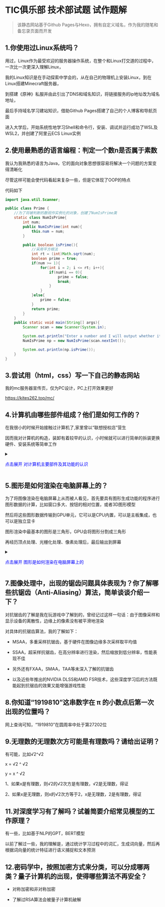 # TIC俱乐部 技术部试题 试作题解

> 该静态网站基于Github Pages与Hexo，拥有自定义域名，作为我的随笔和备忘录页面而开发

## 1.你使用过Linux系统吗？

用过，Linux作为最受欢迎的服务器操作系统，在整个和Linux打交道的过程中，一次比一次更深入理解Linux，

我的Linux知识是在手动探索中学会的，从在自己的物理机上安装Linux，到在Linux搭建Minecraft服务器，

到搭建《原神》私服并由此引出了DNS和域名知识，将链接服务的ip地址改为域名地址，

最后手持域名学习建站知识，借助Github Pages搭建了自己的个人博客和导航页面

进入大学后，开始系统性地学习Shell和命令行，安装、调试并运行成功了WSL及WSL2，并创建了阿里云ECS Linux实例


## 2.使用最熟悉的语言编程：判定一个数n是否属于素数

我认为我熟悉的语言为Java，它的面向对象思想很容易将解决一个问题的方案变得清晰化

尽管这样可能会使代码看起来复杂一些，但是它体现了OOP的特点

代码如下

```Java
import java.util.Scanner;

public class Prime {
    //为了将被判断的数视作实例化的对象，创建了NumIsPrime类
    static class NumIsPrime{
        int num;
        public NumIsPrime(int num){
            this.num = num;
        }

        public boolean isPrime(){
            //采用平方根法
            int rt = (int)Math.sqrt(num);
            boolean prime = true;
            if(num >= 1){
                for(int i = 2; i <= rt; i++){
                    if(num%i == 0){
                        prime = false;
                        break;
                    }
                }
            }else{
                prime = false;
            }
            return prime;
        }
    }
    public static void main(String[] args){
        Scanner scan = new Scanner(System.in);

        System.out.println("Enter a number and I will output whether it is a prime number:");
        NumIsPrime np = new NumIsPrime(scan.nextInt());

        System.out.println(np.isPrime());
    }
}
```

## 3.尝试用（html，css）写一下自己的静态网站

我的mc服务器宣传页，仅为PC设计，PC上打开效果更好

<https://kites262.top/mc/>

## 4.计算机由哪些部件组成？他们是如何工作的？

在我很小的时候开始接触过计算机了,家里曾以“联想授权店”营生

因而我对计算机的构造，装卸有着较早的认识，小时候就可以进行简单的拆装更换硬件、安装系统等简单工作


<details>
        <summary><p style="color: blue">点击展开 对计算机主要部件及其功能的认识</p></summary>
        <pre><code>
中央处理器（CPU）：CPU是计算机的大脑，负责执行指令和处理数据。它包括算术逻辑单元（ALU）和控制单元（CU），ALU执行算术和逻辑运算，CU协调指令的执行和控制数据的流动。
内存（主存储器）：内存用于存储正在执行的程序和数据。它分为随机访问存储器（RAM）和只读存储器（ROM）。RAM用于临时存储数据和程序，而ROM存储固定的指令和数据，不易修改。
存储器（辅助存储器）：存储器用于长期存储数据和程序。常见的存储器包括硬盘驱动器（HDD）、固态驱动器（SSD）、光盘驱动器等。它们提供了更大的存储容量，但访问速度较内存慢。
输入设备：输入设备用于将外部信息输入到计算机中。常见的输入设备包括键盘、鼠标、触摸屏、扫描仪等。
输出设备：输出设备用于将计算机处理后的信息呈现给用户。常见的输出设备包括显示器、打印机、扬声器等。
主板：主板是计算机所有组件的连接中心。它提供了各个部件之间的通信和电源。
显卡：显卡负责处理计算机图形和图像的显示。它包含图形处理单元（GPU），可以加速图形和图像的处理和渲染。
网络适配器：网络适配器允许计算机连接到局域网或互联网，以实现网络通信和数据传输。
这些部件相互协作，实现计算机的工作。当用户通过输入设备输入指令和数据时，CPU从内存中读取程序和数据，进行运算和处理，并将结果存储回内存。然后，计算机可以使用输出设备将结果显示给用户。存储器用于存储程序、数据和文件，而主板上的总线系统使各个部件之间可以高速传输数据。网络适配器允许计算机通过网络进行通信和数据传输。显卡负责处理图形和图像的显示，提供良好的用户界面和图形性能。
*规范化的术语求助自ChatGPT*
        </code></pre>
</details>

## 5.图形是如何渲染在电脑屏幕上的？

为了将图像渲染在电脑屏幕上从而被人看见，首先要具有图形生成功能的程序进行图形数据的计算，比如窗口多大、按钮的相对位置，或者3D图形模型

然后将这些图形数据传输到GPU单元，它可以是CPU内置，可以是主板集成，也可以是独立显卡

图形渲染中最基本的图形是三角形，GPU会将图形分割成三角形

再经历顶点处理、光栅化处理、像素处理后，最后输出到屏幕

<details>
    <summary><p style="color: blue">点击展开 图形是如何渲染在电脑屏幕上的</p></summary>
    <pre><code>
应用程序生成图形数据：图形渲染的第一步是应用程序生成图形数据。这可以是2D图形，如线条、形状和文字，也可以是3D图形，如三维模型和场景。

图形数据传输到显卡：一旦应用程序生成图形数据，它会将数据传输到显卡。显卡上的图形处理单元（GPU）专门负责处理图形数据。

三角形剖分：在进行图形渲染之前，GPU通常会将3D图形数据进行三角形剖分。这是因为图形渲染中最基本的图元是三角形，通过将3D模型分解为许多小的三角形，可以更容易地进行后续处理。

顶点处理：GPU对每个三角形的顶点进行处理。这包括应用坐标变换、光照计算和纹理坐标映射等。坐标变换将三维顶点位置转换为二维屏幕坐标系，光照计算确定每个顶点的明暗程度，纹理坐标映射将纹理图像映射到三角形表面。

光栅化：在光栅化阶段，GPU将处理后的三角形转换为屏幕上的像素。它确定每个像素的位置和颜色，并生成一个带有相关数据的帧缓冲区。

像素处理：在像素处理阶段，GPU对每个像素进行最终的处理。这可能包括应用纹理、深度测试、透明度计算和抗锯齿等。纹理映射将纹理图像应用到像素上，深度测试用于确定像素是否可见，透明度计算用于处理透明效果，抗锯齿技术用于平滑边缘。

输出到屏幕：最后，GPU将处理后的图像数据发送到显示器，显示器按照一定的刷新率将图像呈现在屏幕上。这样用户就可以看到应用程序生成的图形。
    </code></pre>
</details>

## 7.图像处理中，出现的锯齿问题具体表现为？你了解哪些抗锯齿（Anti-Aliasing）算法，简单谈谈介绍一下？

对抗锯齿的了解是我在玩游戏中了解到的，曾经记过这样一句话：由于图像采样和显示设备的离散性，边缘上的像素没有被平滑地渲染

对具体的抗锯齿算法，我的了解如下：

- MSAA，多重采样抗锯齿，基于硬件在图像边缘多次采样取平均值

- SSAA，超采样抗锯齿，在高分辨率进行渲染，然后缩放到低分辨率，性能表现不佳

- 另外还有FXAA，SMAA，TAA等未深入了解的抗锯齿

- 以及近些年推出的NVIDIA DLSS和AMD FSR技术，这些深度学习后的方法既能起到抗锯齿的效果又能增强游戏性能

## 8.你知道“1919810”这串数字在 π 的小数点后第一次出现的位置吗？

网上查询可知，“1919810”在圆周率中处于第27202位

## 9.无理数的无理数次方可能是有理数吗？请给出证明？

有可能，比如√2^√2

x = √2 ^ √2

y = x ^ √2

1、如果x是有理数，则√2的√2次方是有理数，√2是无理数，得证

2、如果x是无理数，则x的√2次方等于2，x是无理数，2是有理数，得证

## 11.对深度学习有了解吗？试着简要介绍常见模型的工作原理？

有一些，比如基于NLP的GPT，BERT模型

以前了解过一些，我的理解是，通过统计学习过程中的词汇，生成词向量，然后再根据词向量的统计特征进行语义捕捉和文本预测

## 12.密码学中，按照加密方式来分类，可以分成哪两类？量子计算机的出现，使得哪些算法不再安全？

- 对称加密和非对称加密

- 了解过RSA算法会被量子计算机破解